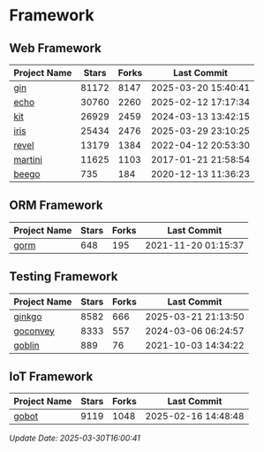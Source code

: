 # Framework

## Web Framework
| Project Name | Stars | Forks | Last Commit |
| ------------ | ----- | ----- | ----------- |
| [gin](https://github.com/gin-gonic/gin) | 81172 | 8147 | 2025-03-20 15:40:41 |
| [echo](https://github.com/labstack/echo) | 30760 | 2260 | 2025-02-12 17:17:34 |
| [kit](https://github.com/go-kit/kit) | 26929 | 2459 | 2024-03-13 13:42:15 |
| [iris](https://github.com/kataras/iris) | 25434 | 2476 | 2025-03-29 23:10:25 |
| [revel](https://github.com/revel/revel) | 13179 | 1384 | 2022-04-12 20:53:30 |
| [martini](https://github.com/go-martini/martini) | 11625 | 1103 | 2017-01-21 21:58:54 |
| [beego](https://github.com/astaxie/beego) | 735 | 184 | 2020-12-13 11:36:23 |

## ORM Framework
| Project Name | Stars | Forks | Last Commit |
| ------------ | ----- | ----- | ----------- |
| [gorm](https://github.com/jinzhu/gorm) | 648 | 195 | 2021-11-20 01:15:37 |

## Testing Framework
| Project Name | Stars | Forks | Last Commit |
| ------------ | ----- | ----- | ----------- |
| [ginkgo](https://github.com/onsi/ginkgo) | 8582 | 666 | 2025-03-21 21:13:50 |
| [goconvey](https://github.com/smartystreets/goconvey) | 8333 | 557 | 2024-03-06 06:24:57 |
| [goblin](https://github.com/franela/goblin) | 889 | 76 | 2021-10-03 14:34:22 |

## IoT Framework
| Project Name | Stars | Forks | Last Commit |
| ------------ | ----- | ----- | ----------- |
| [gobot](https://github.com/hybridgroup/gobot) | 9119 | 1048 | 2025-02-16 14:48:48 |

*Update Date: 2025-03-30T16:00:41*